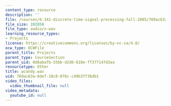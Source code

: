 ```yaml
---
content_type: resource
description: ''
file: /courses/6-341-discrete-time-signal-processing-fall-2005/769ac63a6de718c0076cc49b3ff36db1_wcandy.wav
file_size: 282858
file_type: audio/x-wav
learning_resource_types:
- Projects
license: https://creativecommons.org/licenses/by-nc-sa/4.0/
ocw_type: OCWFile
parent_title: Projects
parent_type: CourseSection
parent_uid: 0d6abafb-55bb-d2d0-610e-ff377147d3aa
resourcetype: Other
title: wcandy.wav
uid: 769ac63a-6de7-18c0-076c-c49b3ff36db1
video_files:
  video_thumbnail_file: null
video_metadata:
  youtube_id: null
---
```

